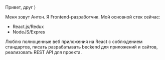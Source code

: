 
<!--
**ruimage/ruimage** is a ✨ _special_ ✨ repository because its `README.md` (this file) appears on your GitHub profile.

Here are some ideas to get you started:

- 🔭 I’m currently working on ...
- 🌱 I’m currently learning ...
- 👯 I’m looking to collaborate on ...
- 🤔 I’m looking for help with ...
- 💬 Ask me about ...
- 📫 How to reach me: ...
- 😄 Pronouns: ...
- ⚡ Fun fact: ...
-->

Привет, друг ) 

Меня зовут Антон. Я Frontend-разработчик. Мой основной стек сейчас:
- React.js/Redux
- NodeJS/Expres
 
 Люблю  полноценные веб приложения на React с соблюдением стандартов, писать разрабатывать beckend для приложений и сайтов, реализовать REST API для проекта.
 
 
 
